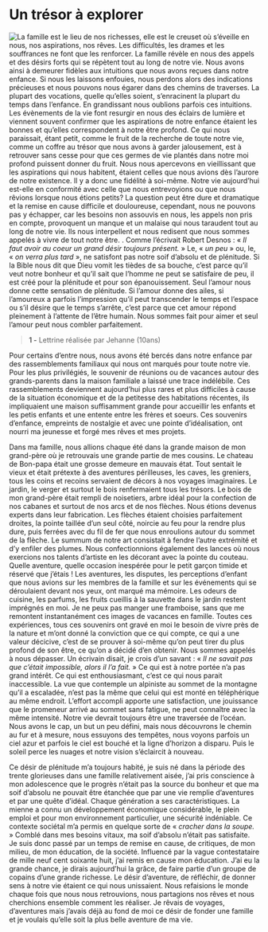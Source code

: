 # Un trésor à explorer

![L](https://bytebucket.org/gdromard/notes-sur-la-famille/raw/a6f2a0d35e42588734a2252fed808781bc1356bd/L%20jehanne.png)a famille est le lieu de nos richesses, elle est le creuset où s’éveille en nous, nos aspirations, nos rêves. Les difficultés, les drames et les souffrances ne font que les renforcer. La famille révèle en nous des appels et des désirs forts qui se répètent tout au long de notre vie. Nous avons ainsi à demeurer fidèles aux intuitions que nous avons reçues dans notre enfance. Si nous les laissons enfouies, nous perdons alors des indications précieuses  et nous pouvons nous égarer dans des chemins de traverses. La plupart des vocations, quelle qu’elles soient, s’enracinent la plupart du temps dans l’enfance. En grandissant nous oublions parfois ces intuitions. Les évènements de la vie font resurgir en nous des éclairs de lumière et viennent souvent confirmer que les aspirations de notre enfance étaient les bonnes et qu’elles correspondent à notre être profond. Ce qui nous paraissait, étant petit, comme le fruit de la recherche de toute notre vie, comme un coffre au trésor que nous avons à garder jalousement, est à retrouver sans cesse pour que ces germes de vie plantés dans notre moi profond puissent donner du fruit. Nous nous apercevons en vieillissant que les aspirations qui nous habitent, étaient celles que nous avions dès l’aurore de notre existence. Il y a donc une fidélité à soi-même. Notre vie aujourd’hui est-elle en conformité avec celle que nous entrevoyions ou que nous rêvions lorsque nous étions petits? La question peut être dure et dramatique et la remise en cause difficile et douloureuse, cependant, nous ne pouvons pas y échapper, car les besoins non assouvis en nous, les appels non pris en compte, provoquent un manque et un malaise qui nous taraudent tout au long de notre vie. Ils nous interpellent et nous redisent que nous sommes appelés à vivre de tout notre être. . Comme l’écrivait Robert Desnos : « *Il faut avoir au coeur un grand désir toujours présent.* » Le, « *un peu* » ou, le, « *on verra plus tard* », ne satisfont pas notre soif d’absolu et de plénitude. Si la Bible nous dit que Dieu vomit les tièdes de sa bouche, c’est parce qu’il veut notre bonheur et qu’il sait que l’homme ne peut se satisfaire de peu, il est créé pour la plénitude et pour son épanouissement. Seul l’amour nous donne cette sensation de plénitude. Si l’amour donne des ailes, si l’amoureux a parfois l’impression qu’il peut transcender le temps et l’espace ou s’il désire que le temps s’arrête, c’est parce que cet amour répond pleinement à l’attente de l’être humain. Nous sommes fait pour aimer et seul l’amour peut nous combler parfaitement.

> **1 -** Lettrine réalisée par Jehanne (10ans)

   Pour certains d’entre nous, nous avons été bercés dans notre enfance par des rassemblements familiaux qui nous ont marqués pour toute notre vie. Pour les plus privilégiés, le souvenir de réunions ou de vacances autour des grands-parents dans la maison familiale a laissé une trace indélébile. Ces rassemblements deviennent aujourd’hui plus rares et plus difficiles à cause de la situation économique et de la petitesse des habitations récentes, ils impliquaient une maison suffisamment grande pour accueillir les enfants et les petis enfants et une entente entre les frères et soeurs. Ces souvenirs d’enfance, empreints de nostalgie et avec une pointe d’idéalisation, ont nourri ma jeunesse et forgé mes rêves et mes projets.

   Dans ma famille, nous allions chaque été dans la grande maison de mon grand-père où je retrouvais une grande partie de mes cousins. Le chateau de Bon-papa était une grosse demeure en mauvais état. Tout sentait le vieux et était prétexte à des aventures périlleuses, les caves, les greniers, tous les coins et recoins servaient de décors à nos voyages imaginaires. Le jardin, le verger et surtout le bois renfermaient tous les trésors. Le bois de mon grand-père était rempli de noisetiers, arbre idéal pour la confection de nos cabanes et surtout de nos arcs et de nos flèches. Nous étions devenus experts dans leur fabrication. Les flèches étaient choisies parfaitement droites, la pointe taillée d’un seul côté, noircie au feu pour la rendre plus dure, puis ferrées avec du fil de fer que nous enroulions autour du sommet de la flèche. Le summum de notre art consistait à fendre l’autre extrémité et d’y enfiler des plumes. Nous confectionnions également des lances où nous exercions nos talents d’artiste en les décorant avec la pointe du couteau. Quelle aventure, quelle occasion inespérée pour le petit garçon timide et réservé que j’étais ! Les aventures, les disputes, les perceptions d’enfant que nous avions sur les membres de la famille et sur les événements qui se déroulaient devant nos yeux, ont marqué ma mémoire. Les odeurs de cuisine, les parfums, les fruits cueillis à la sauvette dans le jardin restent imprégnés en moi. Je ne peux pas manger une framboise, sans que me remontent instantanément ces images de vacances en famille. Toutes ces expériences, tous ces souvenirs ont gravé en moi le besoin de vivre près de la nature et m’ont donné la conviction que ce qui compte, ce qui a une valeur décicive, c’est de se prouver à soi-même qu’on peut tirer du plus profond de son être, ce qu’on  a décidé d’en obtenir. Nous sommes appelés à nous dépasser. Un écrivain disait, je crois d’un savant : « *Il ne savait pas que c’était impossible, alors il l’a fait.* » Ce qui est à notre portée n’a pas grand intérêt. Ce qui est enthousiasmant, c’est ce qui nous parait inaccessible. La vue que contemple un alpiniste au sommet de la montagne qu’il a escaladée, n’est pas la même que celui qui est monté en téléphérique au même endroit. L’effort accompli apporte une satisfaction, une jouissance que le promeneur arrivé au sommet sans fatigue, ne peut connaître avec la même intensité. Notre vie devrait toujours être une traversée de l’océan. Nous avons le cap, un but un peu défini, mais nous découvrons le chemin au fur et à mesure, nous essuyons des tempêtes, nous voyons parfois un ciel azur et parfois le ciel est bouché et la ligne d’horizon a disparu. Puis le soleil perce les nuages et notre vision s’éclaircit à nouveau.
   
   Ce désir de plénitude m’a toujours habité, je suis né dans la période des trente glorieuses dans une famille relativement aisée, j’ai pris conscience à mon adolescence que le progrès n’était pas la source du bonheur et que ma soif d’absolu ne pouvait être étanchée que par une vie remplie d’aventures et par une quête d’idéal. Chaque génération a ses caractéristiques. La mienne a connu un développement économique considérable, le plein emploi et pour mon environnement particulier, une sécurité indéniable. Ce contexte sociétal m’a permis en quelque sorte de « *cracher dans la soupe.* » Comblé dans mes besoins vitaux, ma soif d’absolu n’était pas satisfaite. Je suis donc passé par un temps de remise en cause, de critiques, de mon milieu, de mon éducation, de la société. Influencé par la vague contestataire de mille neuf cent soixante huit, j’ai remis en cause mon éducation. J’ai eu la grande chance, je dirais aujourd’hui la grâce, de faire partie d’un groupe de copains d’une grande richesse. Le désir d’aventure, de réfléchir, de donner sens à notre vie étaient ce qui nous unissaient. Nous refaisions le monde chaque fois que nous nous retrouvions, nous partagions nos rêves et nous cherchions ensemble comment les réaliser. Je rêvais de voyages, d’aventures mais j’avais déjà au fond de moi ce désir de fonder une famille et je voulais qu’elle soit la plus belle aventure de ma vie.

